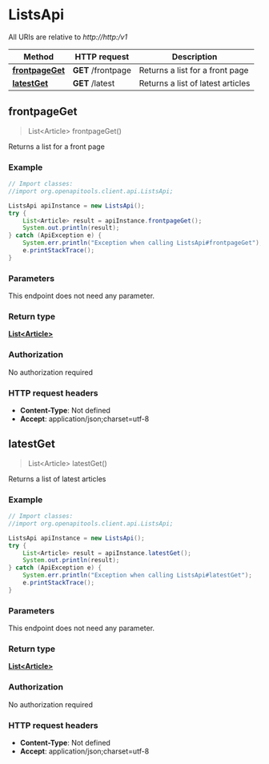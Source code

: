 # ListsApi

All URIs are relative to *http://http:/v1*

Method | HTTP request | Description
------------- | ------------- | -------------
[**frontpageGet**](ListsApi.md#frontpageGet) | **GET** /frontpage | Returns a list for a front page
[**latestGet**](ListsApi.md#latestGet) | **GET** /latest | Returns a list of latest articles



## frontpageGet

> List&lt;Article&gt; frontpageGet()

Returns a list for a front page

### Example

```java
// Import classes:
//import org.openapitools.client.api.ListsApi;

ListsApi apiInstance = new ListsApi();
try {
    List<Article> result = apiInstance.frontpageGet();
    System.out.println(result);
} catch (ApiException e) {
    System.err.println("Exception when calling ListsApi#frontpageGet");
    e.printStackTrace();
}
```

### Parameters

This endpoint does not need any parameter.

### Return type

[**List&lt;Article&gt;**](Article.md)

### Authorization

No authorization required

### HTTP request headers

- **Content-Type**: Not defined
- **Accept**: application/json;charset=utf-8


## latestGet

> List&lt;Article&gt; latestGet()

Returns a list of latest articles

### Example

```java
// Import classes:
//import org.openapitools.client.api.ListsApi;

ListsApi apiInstance = new ListsApi();
try {
    List<Article> result = apiInstance.latestGet();
    System.out.println(result);
} catch (ApiException e) {
    System.err.println("Exception when calling ListsApi#latestGet");
    e.printStackTrace();
}
```

### Parameters

This endpoint does not need any parameter.

### Return type

[**List&lt;Article&gt;**](Article.md)

### Authorization

No authorization required

### HTTP request headers

- **Content-Type**: Not defined
- **Accept**: application/json;charset=utf-8


